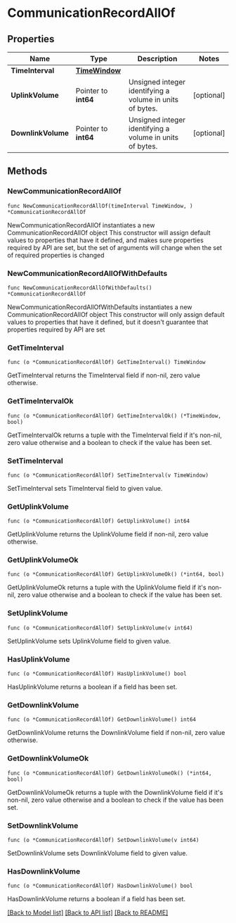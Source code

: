 # CommunicationRecordAllOf

## Properties

Name | Type | Description | Notes
------------ | ------------- | ------------- | -------------
**TimeInterval** | [**TimeWindow**](TimeWindow.md) |  | 
**UplinkVolume** | Pointer to **int64** | Unsigned integer identifying a volume in units of bytes. | [optional] 
**DownlinkVolume** | Pointer to **int64** | Unsigned integer identifying a volume in units of bytes. | [optional] 

## Methods

### NewCommunicationRecordAllOf

`func NewCommunicationRecordAllOf(timeInterval TimeWindow, ) *CommunicationRecordAllOf`

NewCommunicationRecordAllOf instantiates a new CommunicationRecordAllOf object
This constructor will assign default values to properties that have it defined,
and makes sure properties required by API are set, but the set of arguments
will change when the set of required properties is changed

### NewCommunicationRecordAllOfWithDefaults

`func NewCommunicationRecordAllOfWithDefaults() *CommunicationRecordAllOf`

NewCommunicationRecordAllOfWithDefaults instantiates a new CommunicationRecordAllOf object
This constructor will only assign default values to properties that have it defined,
but it doesn't guarantee that properties required by API are set

### GetTimeInterval

`func (o *CommunicationRecordAllOf) GetTimeInterval() TimeWindow`

GetTimeInterval returns the TimeInterval field if non-nil, zero value otherwise.

### GetTimeIntervalOk

`func (o *CommunicationRecordAllOf) GetTimeIntervalOk() (*TimeWindow, bool)`

GetTimeIntervalOk returns a tuple with the TimeInterval field if it's non-nil, zero value otherwise
and a boolean to check if the value has been set.

### SetTimeInterval

`func (o *CommunicationRecordAllOf) SetTimeInterval(v TimeWindow)`

SetTimeInterval sets TimeInterval field to given value.


### GetUplinkVolume

`func (o *CommunicationRecordAllOf) GetUplinkVolume() int64`

GetUplinkVolume returns the UplinkVolume field if non-nil, zero value otherwise.

### GetUplinkVolumeOk

`func (o *CommunicationRecordAllOf) GetUplinkVolumeOk() (*int64, bool)`

GetUplinkVolumeOk returns a tuple with the UplinkVolume field if it's non-nil, zero value otherwise
and a boolean to check if the value has been set.

### SetUplinkVolume

`func (o *CommunicationRecordAllOf) SetUplinkVolume(v int64)`

SetUplinkVolume sets UplinkVolume field to given value.

### HasUplinkVolume

`func (o *CommunicationRecordAllOf) HasUplinkVolume() bool`

HasUplinkVolume returns a boolean if a field has been set.

### GetDownlinkVolume

`func (o *CommunicationRecordAllOf) GetDownlinkVolume() int64`

GetDownlinkVolume returns the DownlinkVolume field if non-nil, zero value otherwise.

### GetDownlinkVolumeOk

`func (o *CommunicationRecordAllOf) GetDownlinkVolumeOk() (*int64, bool)`

GetDownlinkVolumeOk returns a tuple with the DownlinkVolume field if it's non-nil, zero value otherwise
and a boolean to check if the value has been set.

### SetDownlinkVolume

`func (o *CommunicationRecordAllOf) SetDownlinkVolume(v int64)`

SetDownlinkVolume sets DownlinkVolume field to given value.

### HasDownlinkVolume

`func (o *CommunicationRecordAllOf) HasDownlinkVolume() bool`

HasDownlinkVolume returns a boolean if a field has been set.


[[Back to Model list]](../README.md#documentation-for-models) [[Back to API list]](../README.md#documentation-for-api-endpoints) [[Back to README]](../README.md)


